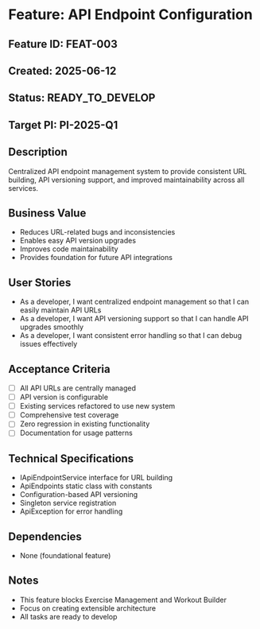 # Feature: API Endpoint Configuration

## Feature ID: FEAT-003
## Created: 2025-06-12
## Status: READY_TO_DEVELOP
## Target PI: PI-2025-Q1

## Description
Centralized API endpoint management system to provide consistent URL building, API versioning support, and improved maintainability across all services.

## Business Value
- Reduces URL-related bugs and inconsistencies
- Enables easy API version upgrades
- Improves code maintainability
- Provides foundation for future API integrations

## User Stories
- As a developer, I want centralized endpoint management so that I can easily maintain API URLs
- As a developer, I want API versioning support so that I can handle API upgrades smoothly
- As a developer, I want consistent error handling so that I can debug issues effectively

## Acceptance Criteria
- [ ] All API URLs are centrally managed
- [ ] API version is configurable
- [ ] Existing services refactored to use new system
- [ ] Comprehensive test coverage
- [ ] Zero regression in existing functionality
- [ ] Documentation for usage patterns

## Technical Specifications
- IApiEndpointService interface for URL building
- ApiEndpoints static class with constants
- Configuration-based API versioning
- Singleton service registration
- ApiException for error handling

## Dependencies
- None (foundational feature)

## Notes
- This feature blocks Exercise Management and Workout Builder
- Focus on creating extensible architecture
- All tasks are ready to develop